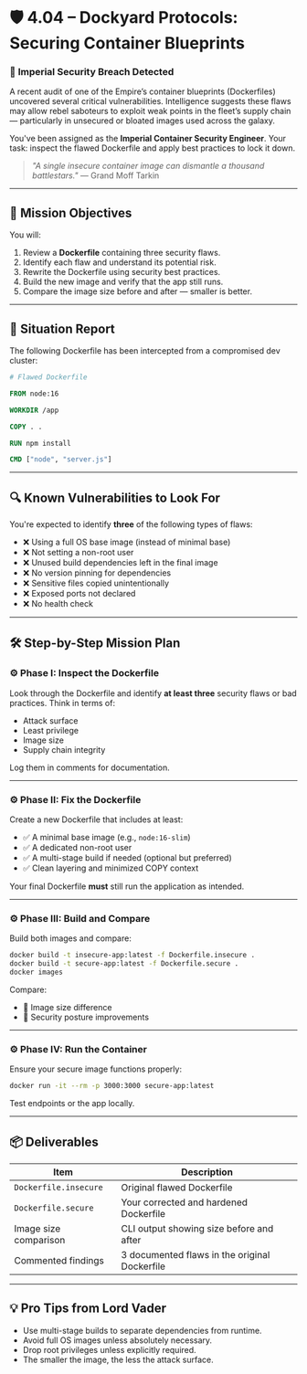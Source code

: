 # 🛡️ **4.04 – Dockyard Protocols: Securing Container Blueprints**

### 🧊 **Imperial Security Breach Detected**

A recent audit of one of the Empire’s container blueprints (Dockerfiles) uncovered several critical vulnerabilities. Intelligence suggests these flaws may allow rebel saboteurs to exploit weak points in the fleet’s supply chain — particularly in unsecured or bloated images used across the galaxy.

You've been assigned as the **Imperial Container Security Engineer**. Your task: inspect the flawed Dockerfile and apply best practices to lock it down.

> *"A single insecure container image can dismantle a thousand battlestars."* — Grand Moff Tarkin

---

## 🎯 **Mission Objectives**

You will:

1. Review a **Dockerfile** containing three security flaws.
2. Identify each flaw and understand its potential risk.
3. Rewrite the Dockerfile using security best practices.
4. Build the new image and verify that the app still runs.
5. Compare the image size before and after — smaller is better.

---

## 🧾 **Situation Report**

The following Dockerfile has been intercepted from a compromised dev cluster:

```Dockerfile
# Flawed Dockerfile

FROM node:16

WORKDIR /app

COPY . .

RUN npm install

CMD ["node", "server.js"]
```

---

## 🔍 **Known Vulnerabilities to Look For**

You're expected to identify **three** of the following types of flaws:

* ❌ Using a full OS base image (instead of minimal base)
* ❌ Not setting a non-root user
* ❌ Unused build dependencies left in the final image
* ❌ No version pinning for dependencies
* ❌ Sensitive files copied unintentionally
* ❌ Exposed ports not declared
* ❌ No health check

---

## 🛠️ **Step-by-Step Mission Plan**

### ⚙️ Phase I: Inspect the Dockerfile

Look through the Dockerfile and identify **at least three** security flaws or bad practices. Think in terms of:

* Attack surface
* Least privilege
* Image size
* Supply chain integrity

Log them in comments for documentation.

---

### ⚙️ Phase II: Fix the Dockerfile

Create a new Dockerfile that includes at least:

* ✅ A minimal base image (e.g., `node:16-slim`)
* ✅ A dedicated non-root user
* ✅ A multi-stage build if needed (optional but preferred)
* ✅ Clean layering and minimized COPY context

Your final Dockerfile **must** still run the application as intended.

---

### ⚙️ Phase III: Build and Compare

Build both images and compare:

```bash
docker build -t insecure-app:latest -f Dockerfile.insecure .
docker build -t secure-app:latest -f Dockerfile.secure .
docker images
```

Compare:

* 🧊 Image size difference
* 🔐 Security posture improvements

---

### ⚙️ Phase IV: Run the Container

Ensure your secure image functions properly:

```bash
docker run -it --rm -p 3000:3000 secure-app:latest
```

Test endpoints or the app locally.

---

## 📦 **Deliverables**

| Item                  | Description                                   |
| --------------------- | --------------------------------------------- |
| `Dockerfile.insecure` | Original flawed Dockerfile                    |
| `Dockerfile.secure`   | Your corrected and hardened Dockerfile        |
| Image size comparison | CLI output showing size before and after      |
| Commented findings    | 3 documented flaws in the original Dockerfile |

---

## 💡 Pro Tips from Lord Vader

* Use multi-stage builds to separate dependencies from runtime.
* Avoid full OS images unless absolutely necessary.
* Drop root privileges unless explicitly required.
* The smaller the image, the less the attack surface.